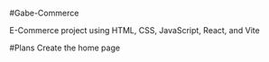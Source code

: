 #Gabe-Commerce

E-Commerce project using HTML, CSS, JavaScript, React, and Vite

#Plans
Create the home page
